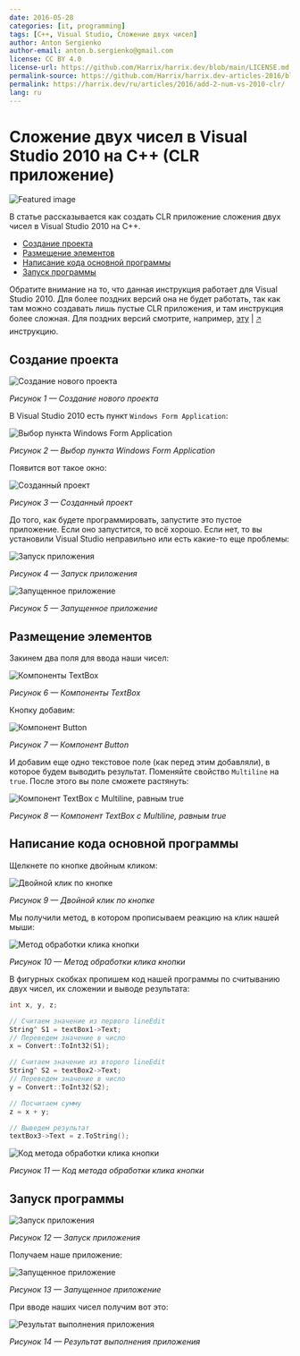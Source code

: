 ```yaml
---
date: 2016-05-28
categories: [it, programming]
tags: [C++, Visual Studio, Сложение двух чисел]
author: Anton Sergienko
author-email: anton.b.sergienko@gmail.com
license: CC BY 4.0
license-url: https://github.com/Harrix/harrix.dev/blob/main/LICENSE.md
permalink-source: https://github.com/Harrix/harrix.dev-articles-2016/blob/main/add-2-num-vs-2010-clr/add-2-num-vs-2010-clr.md
permalink: https://harrix.dev/ru/articles/2016/add-2-num-vs-2010-clr/
lang: ru
---
```


# Сложение двух чисел в Visual Studio 2010 на C++ (CLR приложение)

![Featured image](featured-image.svg)

В статье рассказывается как создать CLR приложение сложения двух чисел в Visual Studio 2010 на C++.

- [Создание проекта](#создание-проекта)
- [Размещение элементов](#размещение-элементов)
- [Написание кода основной программы](#написание-кода-основной-программы)
- [Запуск программы](#запуск-программы)

Обратите внимание на то, что данная инструкция работает для Visual Studio 2010. Для более поздних версий она не будет работать, так как там можно создавать лишь пустые CLR приложения, и там инструкция более сложная. Для поздних версий смотрите, например, [эту](https://github.com/Harrix/harrix.dev-articles-2015/blob/main/add-2-num-vs-2013-clr/add-2-num-vs-2013-clr.md) | [🡥](https://harrix.dev/ru/articles/2015/add-2-num-vs-2013-clr/) инструкцию.

## Создание проекта

![Создание нового проекта](img/new-project_01.png)

_Рисунок 1 — Создание нового проекта_

В Visual Studio 2010 есть пункт `Windows Form Application`:

![Выбор пункта Windows Form Application](img/new-project_02.png)

_Рисунок 2 — Выбор пункта Windows Form Application_

Появится вот такое окно:

![Созданный проект](img/new-project_03.png)

_Рисунок 3 — Созданный проект_

До того, как будете программировать, запустите это пустое приложение. Если оно запустится, то всё хорошо. Если нет, то вы установили Visual Studio неправильно или есть какие-то еще проблемы:

![Запуск приложения](img/run_01.png)

_Рисунок 4 — Запуск приложения_

![Запущенное приложение](img/run_02.png)

_Рисунок 5 — Запущенное приложение_

## Размещение элементов

Закинем два поля для ввода наши чисел:

![Компоненты TextBox](img/controls_01.png)

_Рисунок 6 — Компоненты TextBox_

Кнопку добавим:

![Компонент Button](img/controls_02.png)

_Рисунок 7 — Компонент Button_

И добавим еще одно текстовое поле (как перед этим добавляли), в которое будем выводить результат. Поменяйте свойство `Multiline` на `true`. После этого вы поле сможете растянуть:

![Компонент TextBox с Multiline, равным true](img/controls_03.png)

_Рисунок 8 — Компонент TextBox с Multiline, равным true_

## Написание кода основной программы

Щелкнете по кнопке двойным кликом:

![Двойной клик по кнопке](img/click_01.png)

_Рисунок 9 — Двойной клик по кнопке_

Мы получили метод, в котором прописываем реакцию на клик нашей мыши:

![Метод обработки клика кнопки](img/click_02.png)

_Рисунок 10 — Метод обработки клика кнопки_

В фигурных скобках пропишем код нашей программы по считыванию двух чисел, их сложении и выводе результата:

```cpp
int x, y, z;

// Считаем значение из первого lineEdit
String^ S1 = textBox1->Text;
// Переведем значение в число
x = Convert::ToInt32(S1);

// Считаем значение из второго lineEdit
String^ S2 = textBox2->Text;
// Переведем значение в число
y = Convert::ToInt32(S2);

// Посчитаем сумму
z = x + y;

// Выведем результат
textBox3->Text = z.ToString();
```

![Код метода обработки клика кнопки](img/click_03.png)

_Рисунок 11 — Код метода обработки клика кнопки_

## Запуск программы

![Запуск приложения](img/run_01.png)

_Рисунок 12 — Запуск приложения_

Получаем наше приложение:

![Запущенное приложение](img/result_01.png)

_Рисунок 13 — Запущенное приложение_

При вводе наших чисел получим вот это:

![Результат выполнения приложения](img/result_02.png)

_Рисунок 14 — Результат выполнения приложения_
